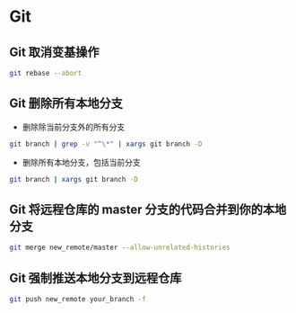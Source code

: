 # Git

## Git 取消变基操作

```sh
git rebase --abort
```

## Git 删除所有本地分支

* 删除除当前分支外的所有分支

```sh
git branch | grep -v "^\*" | xargs git branch -D
```

* 删除所有本地分支，包括当前分支

```sh
git branch | xargs git branch -D
```

## Git 将远程仓库的 master 分支的代码合并到你的本地分支

```sh
git merge new_remote/master --allow-unrelated-histories
```

## Git 强制推送本地分支到远程仓库

```sh
git push new_remote your_branch -f
```
